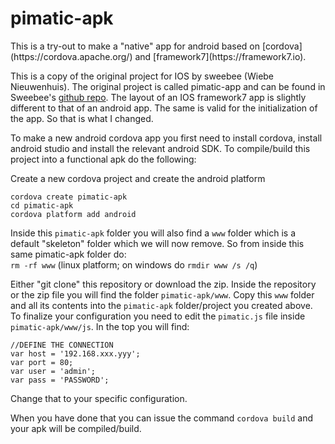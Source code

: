 <H1>pimatic-apk</H1>
This is a try-out to make a "native" app for android based on [cordova](https://cordova.apache.org/) and [framework7](https://framework7.io).

This is a copy of the original project for IOS by sweebee (Wiebe Nieuwenhuis). 
The original project is called pimatic-app and can be found in Sweebee's [github repo](https://github.com/sweebee/pimatic-app).
The layout of an IOS framework7 app is slightly different to that of an android app. The same is valid 
for the initialization of the app. So that is what I changed.<br>

To make a new android cordova app you first need to install cordova, install android studio and install the relevant android SDK.
To compile/build this project into a functional apk do the following:<br>

Create a new cordova project and create the android platform<br>
```
cordova create pimatic-apk
cd pimatic-apk
cordova platform add android
```
Inside this `pimatic-apk` folder you will also find a `www` folder which is a default "skeleton" folder which we will now remove.
So from inside this same pimatic-apk folder do:<br>
`rm -rf www` (linux platform; on windows do `rmdir www /s /q`)<br>

Either "git clone" this repository or download the zip.
Inside the repository or the zip file you will find the folder `pimatic-apk/www`.
Copy this `www` folder and all its contents into the `pimatic-apk` folder/project you created above.
To finalize your configuration you need to edit the `pimatic.js` file inside `pimatic-apk/www/js`.
In the top you will find:
```
//DEFINE THE CONNECTION
var host = '192.168.xxx.yyy';
var port = 80;
var user = 'admin';
var pass = 'PASSWORD';
```
Change that to your specific configuration.

When you have done that you can issue the command `cordova build` and your apk will be compiled/build.



